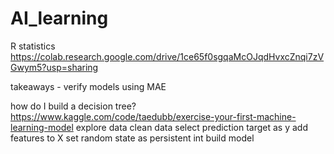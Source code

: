 # AI_learning

R statistics 
https://colab.research.google.com/drive/1ce65f0sgqaMcOJqdHvxcZnqi7zVGwym5?usp=sharing


takeaways -
verify models using MAE

how do I build a decision tree?
https://www.kaggle.com/code/taedubb/exercise-your-first-machine-learning-model
  explore data
  clean data 
  select prediction target as y
  add features to X
  set random state as persistent int
  build model 
  
